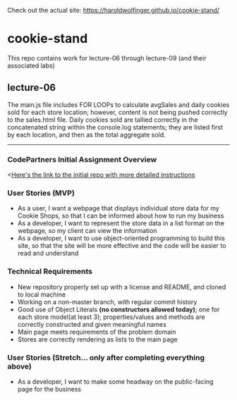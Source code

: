 Check out the actual site: https://haroldwolfinger.github.io/cookie-stand/

# cookie-stand
This repo contains work for lecture-06 through lecture-09 (and their associated labs) 

## lecture-06
The main.js file includes FOR LOOPs to calculate avgSales and daily cookies sold for each store location; however, content is not being pushed correctly to the sales.html file. Daily cookies sold are tallied correctly in the concatenated string within the console.log statements; they are listed first by each location, and then as the total aggregate sold.

---
### CodePartners Initial Assignment Overview
<[Here's the link to the initial repo with more detailed instructions](https://github.com/CodePartnersMD/MD201-01/tree/master/lecture-06/lab "Assignment Overview: Lab 6")


### User Stories (MVP)
 - As a user, I want a webpage that displays individual store data for my  Cookie Shops, so that I can be informed about how to run my business
 - As a developer, I want to represent the store data in a list format on the webpage, so my client can view the information
 - As a developer, I want to use object-oriented programming to build this site, so that the site will be more effective and the code will be easier to read and understand

### Technical Requirements
 - New repository properly set up with a license and README, and cloned to local machine
 - Working on a non-master branch, with regular commit history
 - Good use of Object Literals **(no constructors allowed today)**; one for each store model(at least 3); properties/values and methods are correctly constructed and given meaningful names
 - Main page meets requirements of the problem domain
 - Stores are correctly rendering as lists to the main page

### User Stories (Stretch... only after completing everything above)
 - As a developer, I want to make some headway on the public-facing page for the business
